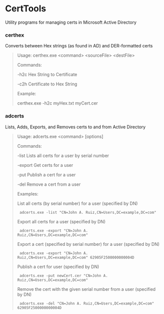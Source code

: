 CertTools
=========

Utility programs for managing certs in Microsoft Active Directory

### certhex
Converts between Hex strings (as found in AD) and DER-formatted certs

>Usage: certhex.exe &lt;command&gt; &lt;sourceFile&gt; &lt;destFile&gt;
>
>  Commands:
>
>    -h2c    Hex String to Certificate
>
>    -c2h    Certificate to Hex String
>
>
>  Example:
>
>    certhex.exe -h2c myHex.txt myCert.cer

### adcerts
Lists, Adds, Exports, and Removes certs to and from Active Directory

>Usage: adcerts.exe &lt;command&gt; [options]
>
>  Commands:
>
>    -list     Lists all certs for a user by serial number
>
>    -export   Get certs for a user
>
>    -put      Publish a cert for a user
>
>    -del      Remove a cert from a user
>
>
>  Examples:
>
>    List all certs (by serial number) for a user (specified by DN)
>
>      adcerts.exe -list "CN=John A. Ruiz,CN=Users,DC=example,DC=com"
>
>
>    Export all certs for a user (specified by DN)
>
>      adcerts.exe -export "CN=John A. Ruiz,CN=Users,DC=example,DC=com"
>
>
>    Export a cert (specified by serial number) for a user (specified by DN)
>
>      adcerts.exe -export "CN=John A. Ruiz,CN=Users,DC=example,DC=com" 62905F2500000000004D
>
>
>    Publish a cert for user (specified by DN)
>
>      adcerts.exe -put newCert.cer "CN=John A. Ruiz,CN=Users,DC=example,DC=com"
>
>
>    Remove the cert with the given serial number from a user (specified by DN)
>
>      adcerts.exe -del "CN=John A. Ruiz,CN=Users,DC=example,DC=com" 62905F2500000000004D